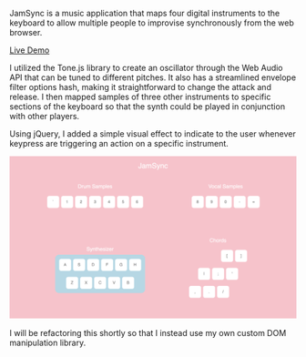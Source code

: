 JamSync is a music application that maps four digital instruments to the keyboard to allow multiple people to improvise synchronously from the web browser.

[Live Demo](https://eden12345.github.io/JamSync/)

I utilized the Tone.js library to create an oscillator through the Web Audio API that can be tuned to different pitches. It also has a streamlined envelope filter options hash, making it straightforward to change the attack and release. I then mapped samples of three other instruments to specific sections of the keyboard so that the synth could be played in conjunction with other players.

Using jQuery, I added a simple visual effect to indicate to the user whenever keypress are triggering an action on a specific instrument.

![screencap](https://github.com/Eden12345/JSequencer/blob/master/assets/screencap.png)

I will be refactoring this shortly so that I instead use my own custom DOM manipulation library.
